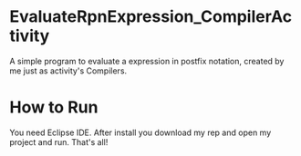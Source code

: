 # EvaluateRpnExpression_CompilerActivity
A simple program to evaluate a expression in postfix notation, created by me just as activity's Compilers.
# How to Run
You need Eclipse IDE. After install you download my rep and open my project and run. That's all!
